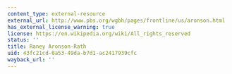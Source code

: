 ```yaml
---
content_type: external-resource
external_url: http://www.pbs.org/wgbh/pages/frontline/us/aronson.html
has_external_license_warning: true
license: https://en.wikipedia.org/wiki/All_rights_reserved
status: ''
title: Raney Aronson-Rath
uid: 43fc21cd-0a53-49da-b7d1-ac2417939cfc
wayback_url: ''
---
```

